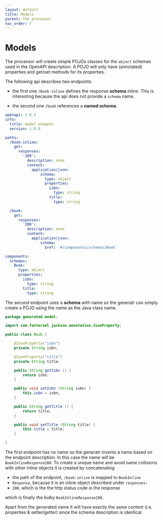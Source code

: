 ```yaml
---
layout: default
title: Models
parent: The processor
nav_order: 7
---
```


# Models

The processor will create simple POJOs classes for the `object` schemas used in the OpenAPI description.
A POJO will only have (annotated) properties and get/set methods for its properties. 

The following api describes two endpoints:

- the first one `/book-inline` defines the response **schema** *inline*. This is interesting because the
api does not provide a `schema` name.

- the second one `/book` references a **named schema**. 

```yaml
openapi: 3.0.2
info:
  title: model exmaple
  version: 1.0.0

paths:
  /book-inline:
    get:
      responses:
        '200':
          description: none
          content:
            application/json:
                schema:
                  type: object
                  properties:
                    isbn:
                      type: string
                    title:
                      type: string

  /book:
    get:
      responses:
        '200':
          description: none
          content:
            application/json:
                schema:
                  $ref: '#/components/schemas/Book'

components:
  schemas:
    Book:
      type: object
      properties:
        isbn:
          type: string
        title:
          type: string
```

The second endpoint uses a **schema** with name so the generatr can simply create a POJO using the
name as the Java class name. 

```java
package generated.model;

import com.fasterxml.jackson.annotation.JsonProperty;

public class Book {

    @JsonProperty("isbn")
    private String isbn;

    @JsonProperty("title")
    private String title;

    public String getIsbn () {
        return isbn;
    }

    public void setIsbn (String isbn) {
        this.isbn = isbn;
    }

    public String getTitle () {
        return title;
    }

    public void setTitle (String title) {
        this.title = title;
    }

}
```

The first endpoint has no name so the generatr invents a name based on the endpoint description.
In this case the name will be `BookInlineResponse200`. To create a unique name and avoid name collisions
with other inline objects it is created by concatenating 

- the path of the endpoint, `/book-inline` is mapped to `BookInline`
- `Response`, because it is an inline object described under `responses:`
- `200`, which is the the http status code io the response    

which is finally the bulky `BookInlineResponse200`.

Apart from the generated name it will have exactly the same content (i.e. properties & setter/getter)
since the schema description is identical.

